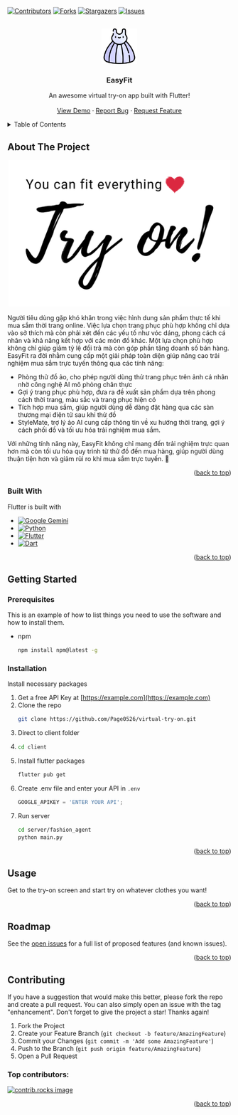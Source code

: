 <!-- Improved compatibility of back to top link: See: https://github.com/othneildrew/Best-README-Template/pull/73 -->
<a id="readme-top"></a>
<!--
*** Thanks for checking out the Best-README-Template. If you have a suggestion
*** that would make this better, please fork the repo and create a pull request
*** or simply open an issue with the tag "enhancement".
*** Don't forget to give the project a star!
*** Thanks again! Now go create something AMAZING! :D
-->



<!-- PROJECT SHIELDS -->
<!--
*** I'm using markdown "reference style" links for readability.
*** Reference links are enclosed in brackets [ ] instead of parentheses ( ).
*** See the bottom of this document for the declaration of the reference variables
*** for contributors-url, forks-url, etc. This is an optional, concise syntax you may use.
*** https://www.markdownguide.org/basic-syntax/#reference-style-links
-->
[![Contributors][contributors-shield]][contributors-url]
[![Forks][forks-shield]][forks-url]
[![Stargazers][stars-shield]][stars-url]
[![Issues][issues-shield]][issues-url]



<!-- PROJECT LOGO -->
<br />
<div align="center">
  <a href="https://github.com/Page0526/virtual-try-on">
    <img src="client/assets/images/dress-logo.png" alt="Logo" width="80" height="80">
  </a>

  <h3 align="center">EasyFit</h3>

  <p align="center">
    An awesome virtual try-on app built with Flutter!
    <br />
    <br />
    <a href="https://github.com/Page0526/virtual-try-on">View Demo</a>
    &middot;
    <a href="https://github.com/Page0526/virtual-try-on/issues/new?labels=bug&template=bug-report---.md">Report Bug</a>
    &middot;
    <a href="https://github.com/Page0526/virtual-try-on/issues/new?labels=enhancement&template=feature-request---.md">Request Feature</a>
  </p>
</div>



<!-- TABLE OF CONTENTS -->
<details>
  <summary>Table of Contents</summary>
  <ol>
    <li>
      <a href="#about-the-project">About The Project</a>
      <ul>
        <li><a href="#built-with">Built With</a></li>
      </ul>
    </li>
    <li>
      <a href="#getting-started">Getting Started</a>
      <ul>
        <li><a href="#prerequisites">Prerequisites</a></li>
        <li><a href="#installation">Installation</a></li>
      </ul>
    </li>
    <li><a href="#usage">Usage</a></li>
    <li><a href="#roadmap">Roadmap</a></li>
    <li><a href="#contributing">Contributing</a></li>
    <li><a href="#license">License</a></li>
    <li><a href="#contact">Contact</a></li>
    <li><a href="#acknowledgments">Acknowledgments</a></li>
  </ol>
</details>



<!-- ABOUT THE PROJECT -->
## About The Project
<div align='center'>
  <img src="client/assets/images/banner.png" width="500">
</div>

Người tiêu dùng gặp khó khăn trong việc hình dung sản phẩm thực tế khi mua sắm thời trang online. Việc lựa chọn trang phục phù hợp không chỉ dựa vào sở thích mà còn phải xét đến các yếu tố như vóc dáng, phong cách cá nhân và khả năng kết hợp với các món đồ khác. Một lựa chọn phù hợp không chỉ giúp giảm tỷ lệ đổi trả mà còn góp phần tăng doanh số bán hàng. EasyFit ra đời nhằm cung cấp một giải pháp toàn diện giúp nâng cao trải nghiệm mua sắm trực tuyến thông qua các tính năng: 
- Phòng thử đồ ảo, cho phép người dùng thử trang phục trên ảnh cá nhân nhờ công nghệ AI mô phỏng chân thực
- Gợi ý trang phục phù hợp, đưa ra đề xuất sản phẩm dựa trên phong cách thời trang, màu sắc và trang phục hiện có
- Tích hợp mua sắm, giúp người dùng dễ dàng đặt hàng qua các sàn thương mại điện tử sau khi thử đồ
- StyleMate, trợ lý ảo AI cung cấp thông tin về xu hướng thời trang, gợi ý cách phối đồ và tối ưu hóa trải nghiệm mua sắm.

Với những tính năng này, EasyFit không chỉ mang đến trải nghiệm trực quan hơn mà còn tối ưu hóa quy trình từ thử đồ đến mua hàng, giúp người dùng thuận tiện hơn và giảm rủi ro khi mua sắm trực tuyến. 🚀

<p align="right">(<a href="#readme-top">back to top</a>)</p>



### Built With

Flutter is built with

* [![Google Gemini](https://img.shields.io/badge/Google%20Gemini-886FBF?logo=googlegemini&logoColor=fff)](#)
* [![Python](https://img.shields.io/badge/Python-3776AB?logo=python&logoColor=fff)](#)
* [![Flutter](https://img.shields.io/badge/Flutter-02569B?logo=flutter&logoColor=fff)](#)
* [![Dart](https://img.shields.io/badge/Dart-%230175C2.svg?logo=dart&logoColor=white)](#)

<p align="right">(<a href="#readme-top">back to top</a>)</p>



<!-- GETTING STARTED -->
## Getting Started

### Prerequisites

This is an example of how to list things you need to use the software and how to install them.
* npm
  ```sh
  npm install npm@latest -g
  ```

### Installation

Install necessary packages

1. Get a free API Key at [https://example.com](https://example.com)
2. Clone the repo
   ```sh
   git clone https://github.com/Page0526/virtual-try-on.git
   ```
3. Direct to client folder
4. ```sh
   cd client
   ```
3. Install flutter packages
   ```sh
   flutter pub get
   ```
4. Create .env file and enter your API in `.env`
   ```js
   GOOGLE_APIKEY = 'ENTER YOUR API';
   ```
5. Run server
   ```sh
   cd server/fashion_agent
   python main.py
   ```

<p align="right">(<a href="#readme-top">back to top</a>)</p>



<!-- USAGE EXAMPLES -->
## Usage

Get to the try-on screen and start try on whatever clothes you want!

<p align="right">(<a href="#readme-top">back to top</a>)</p>



<!-- ROADMAP -->
## Roadmap

See the [open issues](https://github.com/Page0526/virtual-try-on/issues) for a full list of proposed features (and known issues).

<p align="right">(<a href="#readme-top">back to top</a>)</p>



<!-- CONTRIBUTING -->
## Contributing

If you have a suggestion that would make this better, please fork the repo and create a pull request. You can also simply open an issue with the tag "enhancement".
Don't forget to give the project a star! Thanks again!

1. Fork the Project
2. Create your Feature Branch (`git checkout -b feature/AmazingFeature`)
3. Commit your Changes (`git commit -m 'Add some AmazingFeature'`)
4. Push to the Branch (`git push origin feature/AmazingFeature`)
5. Open a Pull Request

### Top contributors:

<a href="https://github.com/Page0526/virtual-try-on/graphs/contributors">
  <img src="https://contrib.rocks/image?repo=Page0526/virtual-try-on" alt="contrib.rocks image" />
</a>

<p align="right">(<a href="#readme-top">back to top</a>)</p>



<!-- CONTACT -->
[contributors-shield]: https://img.shields.io/github/contributors/Page0526/virtual-try-on.svg?style=for-the-badge
[contributors-url]: https://github.com/Page0526/virtual-try-on/graphs/contributors
[forks-shield]: https://img.shields.io/github/forks/Page0526/virtual-try-on.svg?style=for-the-badge
[forks-url]: https://github.com/Page0526/virtual-try-on/network/members
[stars-shield]: https://img.shields.io/github/stars/Page0526/virtual-try-on.svg?style=for-the-badge
[stars-url]: https://github.com/Page0526/virtual-try-on/stargazers
[issues-shield]: https://img.shields.io/github/issues/Page0526/virtual-try-on.svg?style=for-the-badge
[issues-url]: https://github.com/Page0526/virtual-try-on/issues




<!-- MARKDOWN LINKS & IMAGES -->
<!-- https://www.markdownguide.org/basic-syntax/#reference-style-links -->
